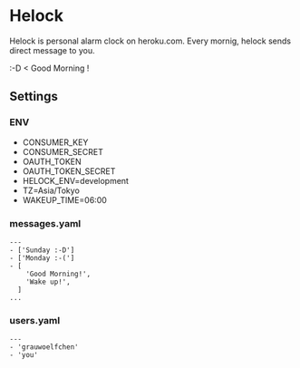# Helock

Helock is personal alarm clock on heroku.com.
Every mornig, helock sends direct message to you.

:-D < Good Morning !


## Settings

### ENV

* CONSUMER\_KEY
* CONSUMER\_SECRET
* OAUTH\_TOKEN
* OAUTH\_TOKEN\_SECRET
* HELOCK\_ENV=development
* TZ=Asia/Tokyo
* WAKEUP\_TIME=06:00

### messages.yaml

```
---
- ['Sunday :-D']
- ['Monday :-(']
- [
    'Good Morning!',
    'Wake up!',
  ]
...
```

### users.yaml

```
---
- 'grauwoelfchen'
- 'you'
```
